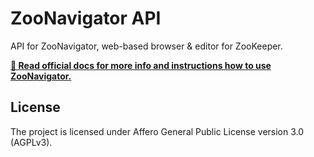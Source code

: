 ZooNavigator API
================

API for ZooNavigator, web-based browser & editor for ZooKeeper. 


[**📘 Read official docs for more info and instructions how to use ZooNavigator.**](https://zoonavigator.elkozmon.com)


License
-------

The project is licensed under Affero General Public License version 3.0 (AGPLv3).

